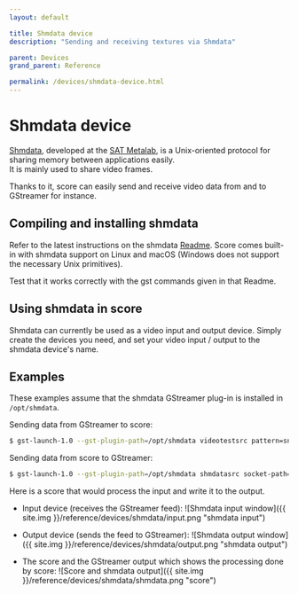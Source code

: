 ```yaml
---
layout: default

title: Shmdata device
description: "Sending and receiving textures via Shmdata"

parent: Devices
grand_parent: Reference

permalink: /devices/shmdata-device.html
---
```


# Shmdata device

[Shmdata](https://gitlab.com/sat-metalab/shmdata/), developed at the [SAT Metalab](https://sat.qc.ca/fr/recherche/metalab), is a Unix-oriented protocol for sharing memory between applications easily.  
It is mainly used to share video frames.

Thanks to it, score can easily send and receive video data from and to GStreamer for instance.

## Compiling and installing shmdata

Refer to the latest instructions on the shmdata [Readme](https://gitlab.com/sat-metalab/shmdata/).
Score comes built-in with shmdata support on Linux and macOS (Windows does not support the necessary Unix primitives).

Test that it works correctly with the gst commands given in that Readme.

## Using shmdata in score

Shmdata can currently be used as a video input and output device.
Simply create the devices you need, and set your video input / output to the shmdata device's name.

## Examples

These examples assume that the shmdata GStreamer plug-in is installed in `/opt/shmdata`.

Sending data from GStreamer to score: 

```bash
$ gst-launch-1.0 --gst-plugin-path=/opt/shmdata videotestsrc pattern=snow ! queue ! videoconvert ! shmdatasink socket-path=/tmp/score_shmdata_input
```

Sending data from score to GStreamer:

```bash
$ gst-launch-1.0 --gst-plugin-path=/opt/shmdata shmdatasrc socket-path=/tmp/score_shmdata_output ! videoconvert ! xvimagesink
```

Here is a score that would process the input and write it to the output.

- Input device (receives the GStreamer feed):
![Shmdata input window]({{ site.img }}/reference/devices/shmdata/input.png "shmdata input")

- Output device (sends the feed to GStreamer):
![Shmdata output window]({{ site.img }}/reference/devices/shmdata/output.png "shmdata output")

- The score and the GStreamer output which shows the processing done by score:
![Score and shmdata output]({{ site.img }}/reference/devices/shmdata/shmdata.png "score")